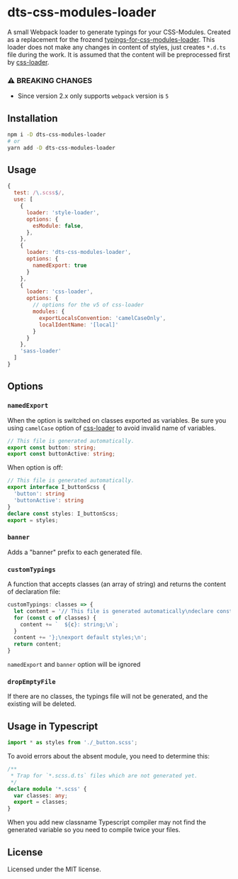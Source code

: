 # dts-css-modules-loader
A small Webpack loader to generate typings for your CSS-Modules. Created as a replacement for the frozend [typings-for-css-modules-loader](https://github.com/Jimdo/typings-for-css-modules-loader). This loader does not make any changes in content of styles, just creates `*.d.ts` file during the work. It is assumed that the content will be preprocessed first by [css-loader](https://github.com/webpack-contrib/css-loader).

### ⚠ BREAKING CHANGES

* Since version 2.x only supports `webpack` version is `5`

## Installation
```bash
npm i -D dts-css-modules-loader
# or
yarn add -D dts-css-modules-loader
```

## Usage
```js
{
  test: /\.scss$/,
  use: [
    {
      loader: 'style-loader',
      options: {
        esModule: false,
      },
    },
    {
      loader: 'dts-css-modules-loader',
      options: {
        namedExport: true
      }
    },
    {
      loader: 'css-loader',
      options: {
        // options for the v5 of css-loader
        modules: {
          exportLocalsConvention: 'camelCaseOnly',
          localIdentName: '[local]'
        }
      }
    },
    'sass-loader'
  ]
}
```

## Options
### `namedExport`
When the option is switched on classes exported as variables. Be sure you using `camelCase` option of [css-loader](https://github.com/webpack-contrib/css-loader) to avoid invalid name of variables.

```ts
// This file is generated automatically.
export const button: string;
export const buttonActive: string;
```

When option is off:
```ts
// This file is generated automatically.
export interface I_buttonScss {
  'button': string
  'buttonActive': string
}
declare const styles: I_buttonScss;
export = styles;
```

### `banner`
Adds a "banner" prefix to each generated file.

### `customTypings`
A function that accepts classes (an array of string) and returns the content of declaration file:
```js
customTypings: classes => {
  let content = '// This file is generated automatically\ndeclare const styles: {\n';
  for (const c of classes) {
    content += `  ${c}: string;\n`;
  }
  content += '};\nexport default styles;\n';
  return content;
}
```
`namedExport` and `banner` option will be ignored

### `dropEmptyFile`
If there are no classes, the typings file will not be generated, and the existing will be deleted.

## Usage in Typescript
```ts
import * as styles from './_button.scss';
```

To avoid errors about the absent module, you need to determine this:
```ts
/**
 * Trap for `*.scss.d.ts` files which are not generated yet.
 */
declare module '*.scss' {
  var classes: any;
  export = classes;
}
```
When you add new classname Typescript compiler may not find the generated variable so you need to compile twice your files.

## License
Licensed under the MIT license.
